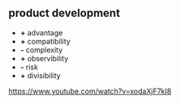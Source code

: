 ## product development

- **+** advantage
- **+** compatibility
- **-** complexity
- **+** observibility
- **-** risk
- **+** divisibility


https://www.youtube.com/watch?v=xodaXjF7kI8
